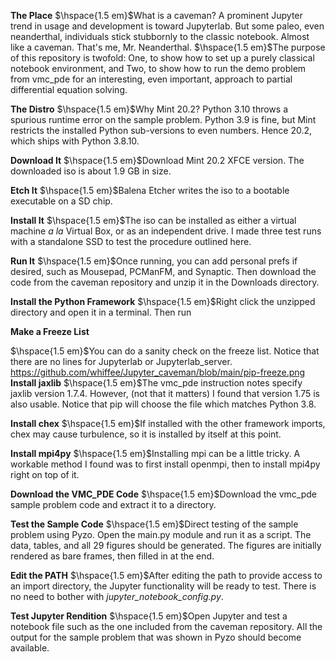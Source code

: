 ﻿__The Place__
$\hspace{1.5 em}$What is a caveman? A prominent Jupyter trend in usage and development is toward Jupyterlab. But some paleo, even neanderthal, individuals stick stubbornly to the classic notebook. Almost like a caveman. That's me, Mr. Neanderthal.
$\hspace{1.5 em}$The purpose of this repository is twofold: One, to show how to set up a purely classical notebook environment, and Two, to show how to run the demo problem from vmc_pde  for an interesting, even important, approach to partial differential equation solving.

__The Distro__
$\hspace{1.5 em}$Why Mint 20.2? Python 3.10 throws a spurious runtime error on the sample problem. Python 3.9 is fine, but Mint restricts the installed Python sub-versions to even numbers. Hence 20.2, which ships with Python 3.8.10.

__Download It__
$\hspace{1.5 em}$Download Mint 20.2 XFCE version. The downloaded iso is about 1.9 GB in size.

__Etch It__
$\hspace{1.5 em}$Balena Etcher writes the iso to a bootable executable on a SD chip.

__Install It__
$\hspace{1.5 em}$The iso can be installed as either a virtual machine _a la_ Virtual Box, or as an independent drive. I made three test runs with a standalone SSD to test the procedure outlined here.

__Run It__
$\hspace{1.5 em}$Once running, you can add personal prefs if desired, such as Mousepad, PCManFM, and Synaptic. Then download the code from the caveman repository and unzip it in the Downloads directory.

__Install the Python Framework__
$\hspace{1.5 em}$Right click the unzipped directory and open it in a terminal. Then run

__Make a Freeze List__

$\hspace{1.5 em}$You can do a sanity check on the freeze list. Notice that there are no lines for Jupyterlab or Jupyterlab_server.
https://github.com/whiffee/Jupyter_caveman/blob/main/pip-freeze.png
__Install jaxlib__
$\hspace{1.5 em}$The vmc_pde instruction notes specify jaxlib version 1.7.4. However, (not that it matters) I found that version 1.75 is also usable. Notice that pip will choose the file which matches Python 3.8.

__Install chex__
$\hspace{1.5 em}$If installed with the other framework imports, chex may cause turbulence, so it is installed by itself at this point.

__Install mpi4py__
$\hspace{1.5 em}$Installing mpi can be a little tricky. A workable method I found was to first install openmpi, then to install mpi4py right on top of it.

__Download the VMC_PDE Code__
$\hspace{1.5 em}$Download the vmc_pde sample problem code and extract it to a directory.

__Test the Sample Code__
$\hspace{1.5 em}$Direct testing of the sample problem using Pyzo. Open the main.py module and run it as a script. The data, tables, and all 29 figures should be generated. The figures are initially rendered as bare frames, then filled in at the end.

__Edit the PATH__
$\hspace{1.5 em}$After editing the path to provide access to an import directory, the Jupyter functionality will be ready to test. There is no need to bother with _jupyter\_notebook\_config.py_.

__Test Jupyter Rendition__
$\hspace{1.5 em}$Open Jupyter and test a notebook file such as the one included from the caveman repository. All the output for the sample problem that was shown in Pyzo should become available.


  
